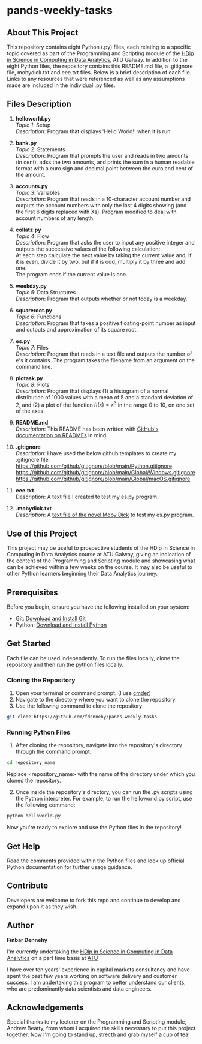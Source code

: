 # pands-weekly-tasks

## About This Project

This repository contains eight Python (.py) files, each relating to a specific topic covered as part of the Programming and Scripting module of the [HDip in Science in Computing in Data Analytics](https://www.gmit.ie/higher-diploma-in-science-in-computing-in-data-analytics), ATU Galway. In addition to the eight Python files, the repository contains this README.md file, a .gitignore file, mobydick.txt and eee.txt files.
Below is a brief description of each file. Links to any resources that were referenced as well as any assumptions made are included in the individual .py files.

## Files Description

1. **helloworld.py**\
*Topic 1*: Setup\
*Description*: Program that displays 'Hello World!' when it is run.

2. **bank.py**\
*Topic 2*: Statements\
*Description*: Program that prompts the user and reads in two amounts (in cent), adss the two amounts, and prints the sum in a human readable format with a euro sign and decimal point between the euro and cent of the amount.

3. **accounts.py**\
*Topic 3*: Variables\
*Description*: Program that reads in a 10-character account number and outputs the account numbers with only the last 4 digits showing (and the first 6 digits replaced with Xs). Program modified to deal with account numbers of any length.

4. **collatz.py**\
*Topic 4*: Flow\
*Description*: Program that asks the user to input any positive integer and outputs the successive values of the following calculation:\
At each step calculate the next value by taking the current value and, if it is even, divide it by two, but if it is odd, multiply it by three and add one.\
The program ends if the current value is one.

5. **weekday.py**\
*Topic 5*: Data Structures\
*Description*: Program that outputs whether or not today is a weekday.

6. **squareroot.py**\
*Topic 6*: Functions\
*Description*: Program that takes a positive floating-point number as input and outputs and approximation of its square root.

7. **es.py**\
*Topic 7*: Files\
*Description*: Program that reads in a text file and outputs the number of e's it contains. The program takes the filename from an argument on the command line.

8. **plotask.py**\
*Topic 8*: Plots\
*Description*: Program that displays (1) a histogram of a normal distribution of 1000 values with a mean of 5 and a standard deviation of 2, and (2) a plot of the function $h(x)=x^3$ in the range 0 to 10, on one set of the axes.

9. **README.md**\
*Description*: This README has been written with [GitHub's documentation on READMEs](https://docs.github.com/en/repositories/managing-your-repositorys-settings-and-features/customizing-your-repository/about-readmes) in mind.

10. **.gitignore**\
*Description*: I have used the below github templates to create my .gitignore file:\
    https://github.com/github/gitignore/blob/main/Python.gitignore \
    https://github.com/github/gitignore/blob/main/Global/Windows.gitignore \
    https://github.com/github/gitignore/blob/main/Global/macOS.gitignore 

11. **eee.txt**\
Description: A text file I created to test my es.py program.

12. **.mobydick.txt**\
*Description*: A [text file of the novel Moby Dick](https://gist.github.com/StevenClontz/4445774) to test my es.py program.

## Use of this Project

This project may be useful to prospective students of the HDip in Science in Computing in Data Analytics course at ATU Galway, giving an indication of the content of the Programming and Scripting module and showcasing what can be achieved within a few weeks on the course. It may also be useful to other Python learners beginning their Data Analytics journey.

## Prerequisites

Before you begin, ensure you have the following installed on your system:

- Git: [Download and Install Git](https://git-scm.com/)
- Python: [Download and Install Python](https://www.python.org/downloads/)

## Get Started 

Each file can be used independently. To run the files locally, clone the repository and then run the python files locally.

### Cloning the Repository

1. Open your terminal or command prompt. (I use [cmder](https://cmder.app/))
2. Navigate to the directory where you want to clone the repository.
3. Use the following command to clone the repository:
```bash
git clone https://github.com/fdennehy/pands-weekly-tasks
```

### Running Python Files

1. After cloning the repository, navigate into the repository's directory through the command prompt:
```bash
cd repository_name
```
Replace <repository_name> with the name of the directory under which you cloned the repository.

2. Once inside the repository's directory, you can run the .py scripts using the Python interpreter. For example, to run the helloworld.py script, use the following command:
```bash
python helloworld.py
```

Now you're ready to explore and use the Python files in the repository! 

## Get Help

Read the comments provided within the Python files and look up official Python documentation for further usage guidance.

## Contribute

Developers are welcome to fork this repo and continue to develop and expand upon it as they wish.

## Author

**Finbar Dennehy**

I'm currently undertaking the [HDip in Science in Computing in Data Analytics](https://www.gmit.ie/higher-diploma-in-science-in-computing-in-data-analytics) on a part time basis at [ATU](https://www.atu.ie/)

I have over ten years' experience in capital markets consultancy and have spent the past few years working on software delivery and customer success. I am undertaking this program to better understand our clients, who are predominantly data scientists and data engineers.

## Acknowledgements

Special thanks to my lecturer on the Programming and Scripting module, Andrew Beatty, from whom I acquired the skills necessary to put this project together.
Now I'm going to stand up, strecth and grab myself a cup of tea!